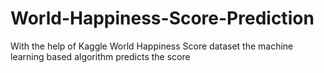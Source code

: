 # World-Happiness-Score-Prediction
With the help of Kaggle World Happiness Score dataset the machine learning based algorithm predicts the score
